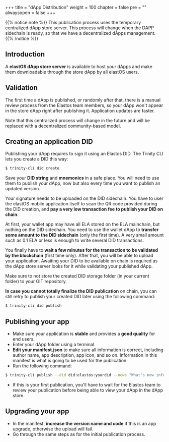 +++
title = "dApp Distribution"
weight = 100
chapter = false
pre = ""
alwaysopen = false
+++

{{% notice note %}}
This publication process uses the temporary centralized dApp store server. This process will change when the DAPP sidechain is ready, so that we have a decentralized dApps management.
{{% /notice %}}

## Introduction

A **elastOS dApp store server** is available to host your dApps and make them downloadable through the store dApp by all elastOS users. 

## Validation

The first time a dApp is published, or randomly after that, there is a manual review process from the Elastos team members, so your dApp won't appear in the store dApp right after publishing it. Application updates are faster.

Note that this centralized process will change in the future and will be replaced with a decentralized community-based model.

## Creating an application DID

Publishing your dApp requires to sign it using an Elastos DID. The Trinity CLI lets you create a DID this way:

```bash
$ trinity-cli did create
```

Save your **DID string** and **mnemonics** in a safe place. You will need to use them to publish your dApp, now but also every time you want to publish an updated version.

Your signature needs to be uploaded on the DID sidechain. You have to user the elastOS mobile application itself to scan the QR code provided during the DID creation, and **pay a very low transaction fee to publish your DID on chain**.

At first, your wallet app may have all ELA stored on the ELA mainchain, but nothing on the DID sidechain. You need to use the wallet dApp to **transfer some amount to the DID sidechain** (only the first time). A very small amount such as 0.1 ELA or less is enough to write several DID transactions.

You finally have to **wait a few minutes for the transaction to be validated by the blockchain** (first time only). After that, you will be able to upload your application. Awaiting your DID to be available on chain is required as the dApp store server looks for it while validating your published dApp.

Make sure to not store the created DID storage folder (in your current folder) to your GIT repository.

**In case you cannot totally finalize the DID publication** on chain, you can still retry to publish your created DID later using the following command: 

```bash
$ trinity-cli did publish
```

## Publishing your app

* Make sure your application is **stable** and provides a **good quality** for end users.
* Enter your dApp folder using a terminal.
* **Edit your manifest.json** to make sure all information is correct, including author name, app description, app icon, and so on. Information in this manifest is what is going to be used for the publication. 
* Run the following command:

```bash
$ trinity-cli publish --did did:elastos:yourdid --news "What's new information"
```

* If this is your first publication, you'll have to wait for the Elastos team to review your publication before being able to view your dApp in the dApp store.

## Upgrading your app

* In the manifest, **increase the version name and code** if this is an app upgrade, otherwise the upload will fail.
* Go through the same steps as for the initial publication process.
